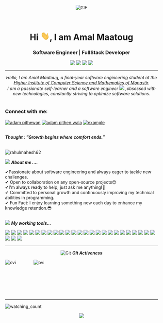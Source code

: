 <p align="center">
  <img align="center" alt="GIF" src="https://media.giphy.com/media/836HiJc7pgzy8iNXCn/giphy.gif" width="500px" />

</p>
  <br>
<h1 align="center">Hi <img src="https://raw.githubusercontent.com/ABSphreak/ABSphreak/master/gifs/Hi.gif" width="30px">, I am Amal Maatoug </h1>
<h3 align="center">Software Engineer | FullStack Developer </h3>
 <p align="center">
<img src="https://img.shields.io/badge/Age-23-blue" />
  <img src="https://img.shields.io/badge/Focus-Software%20Development-brightgreen" />
  <img src="https://img.shields.io/badge/Lives-Monastir-success" />
  <img src="https://img.shields.io/badge/Languages-English%20%26%20French%20%26%20Arabic-brightgreen" />
</p>
<hr>

<p align="center">
  <em>
  Hello, I am Amal Maatoug, a final-year software engineering student at the <a href="https://uom.lk/">Higher Institute of Computer Science and Mathematics of Monastir</a>. <br>
  I am a passionate self-learner and a software engineer  <img src="https://github.com/TheDudeThatCode/TheDudeThatCode/blob/master/Assets/Developer.gif" width="30px"> ,obsessed with new technologies, constantly striving to optimize software solutions.
  </em> 
 <br>

  <br>
  <h3 align="left">Connect with me:</h3>
<p align="left">
  <a href="https://www.linkedin.com/in/amal-maatoug-660476202/" target="blank"><img align="center"
      src="https://raw.githubusercontent.com/rahuldkjain/github-profile-readme-generator/master/src/images/icons/Social/linked-in-alt.svg"
      alt="adam pithewan" height="30" width="40" /></a>
  <a href="https://www.facebook.com/profile.php?id=100008695418330&mibextid=ZbWKwL" target="blank"><img align="center"
      src="https://raw.githubusercontent.com/rahuldkjain/github-profile-readme-generator/master/src/images/icons/Social/facebook.svg"
      alt="adam pithen wala" height="30" width="40" /></a>
 <a href="mailto:maatougamal1@gmail.com?subject=Feedback%20From%20Github&body=Hello" target="blank">
    <img align="center" src="https://www.vectorlogo.zone/logos/gmail/gmail-icon.svg" alt="example" height="30" width="40"/>
  </a>
</p>
  <br>
<b><i align="center">Thought : "Growth begins where comfort ends.”</i></b>
</p>
<br>
<img align="center" src="https://cdn.buymeacoffee.com/buttons/v2/default-yellow.png" height="45" width="170" alt="rahulmahesh62" />
<br>


<img src="https://media.giphy.com/media/iY8CRBdQXODJSCERIr/giphy.gif" width="30px">&nbsp;***About me ....***

✔Passionate about software engineering and always eager to tackle new challenges.<br>
✔ Open to collaboration on any open-source projects😊 <br>
✔I'm always ready to help; just ask me anything!🥰<br>
✔ Committed to personal growth and continuously improving my technical abilities in programming.<br>
✔ Fun Fact: I enjoy learning something new each day to enhance my knowledge retention.😎<br><br>


<img src="https://media.giphy.com/media/iY8CRBdQXODJSCERIr/giphy.gif" width="30px">&nbsp;***My working tools...***
<p align="left">
 
  <img height="50" src ='https://www.vectorlogo.zone/logos/python/python-ar21.svg'>  
   <img height="50" src="https://www.vectorlogo.zone/logos/java/java-ar21.svg"> 
  <img height="50" src="https://www.vectorlogo.zone/logos/typescriptlang/typescriptlang-icon.svg"> 
  <img height="50" src="https://www.vectorlogo.zone/logos/jupyter/jupyter-ar21.svg"> 
  <img height="50" src="https://www.vectorlogo.zone/logos/w3_html5/w3_html5-ar21.svg">
<img height="50" src="https://www.vectorlogo.zone/logos/mysql/mysql-ar21.svg"> 
 <img height="50" src="https://www.vectorlogo.zone/logos/sqlite/sqlite-ar21.svg"> 
   <img height="50" src="https://upload.wikimedia.org/wikipedia/commons/thumb/e/ed/Pandas_logo.svg/768px-Pandas_logo.svg.png"> 
   <img height="50" src="https://www.vectorlogo.zone/logos/pocoo_flask/pocoo_flask-ar21.svg">
  <img height="50" src="https://www.vectorlogo.zone/logos/numpy/numpy-ar21.svg"> 
  <img height="50" src="https://www.vectorlogo.zone/logos/springio/springio-ar21.svg"> 
  <img height="50" src="https://www.vectorlogo.zone/logos/reactjs/reactjs-ar21.svg">
   <img height="50" src="https://www.vectorlogo.zone/logos/javascript/javascript-ar21.svg">
<img height="50" src="https://seeklogo.com/images/S/scikit-learn-logo-8766D07E2E-seeklogo.com.png"> 
  <img height="50" src="  https://www.vectorlogo.zone/logos/mongodb/mongodb-ar21.svg"> 
    <img height="50" src="https://www.vectorlogo.zone/logos/nextjs/nextjs-ar21.svg"> 
    <img height="50" src="https://www.vectorlogo.zone/logos/nodejs/nodejs-ar21.svg"> 
    <img height="50" src="https://www.vectorlogo.zone/logos/github/github-ar21.svg"> 
 <img height="50" src="https://www.vectorlogo.zone/logos/git-scm/git-scm-ar21.svg"> 
  <img height="50" src="https://www.vectorlogo.zone/logos/docker/docker-ar21.svg"> 
  <img height="50" src="https://www.vectorlogo.zone/logos/djangoproject/djangoproject-ar21.svg"> 
 <img height="50" src="https://www.vectorlogo.zone/logos/tensorflow/tensorflow-ar21.svg">
  <img height="50" src="https://www.vectorlogo.zone/logos/apache_spark/apache_spark-ar21.svg"> 
  <img height="50" src="https://www.vectorlogo.zone/logos/javascript/javascript-ar21.svg"> 
 <img height="50" src="https://www.vectorlogo.zone/logos/json/json-ar21.svg"> 
   <img height="50" src="https://www.vectorlogo.zone/logos/tailwindcss/tailwindcss-ar21.svg"> 
   <img height="50" src="https://www.vectorlogo.zone/logos/amazon_awslambda/amazon_awslambda-ar21.svg"> 
    <img height="50" src="  https://www.vectorlogo.zone/logos/expressjs/expressjs-ar21.svg"> 


  <hr>
  <p align="center">
 <img src="https://media.giphy.com/media/W5eoZHPpUx9sapR0eu/giphy.gif" width="30px" alt="Git"/>&nbsp;<i><b>Git Activeness</b></i></p>
 
<p><img align="left" src="https://github-readme-stats.vercel.app/api/top-langs?username=amal2535&show_icons=true&locale=en&layout=compact&theme=chartreuse-dark" alt="ovi" /></p>

<p>&nbsp;<img align="right" src="https://github-readme-stats.vercel.app/api?username=amal2535&show_icons=true&locale=en&theme=chartreuse-dark" alt="ovi" width="410" /></p>
<br><br><br><br><br>

<hr>

<p align="left"> 
<img src="https://komarev.com/ghpvc/?username=amal2535&color=brightgreen" alt="watching_count" />
 </p>
  <p align="center">
 <img src = "https://media0.giphy.com/media/KDDpcKigbfFpnejZs6/giphy.gif?cid=ecf05e47oy6f4zjs8g1qoiystc56cu7r9tb8a1fe76e05oty&rid=giphy.gif" width = 100px></p>
